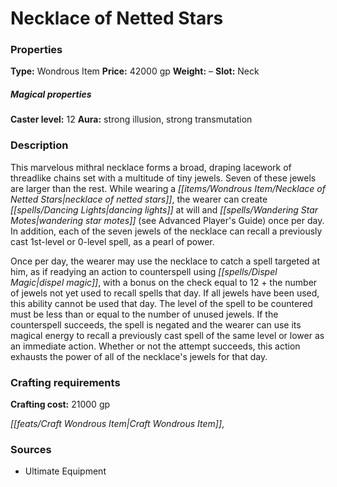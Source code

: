 ﻿---
Title: "Necklace of Netted Stars"
Type: "Wondrous Item"
Price: "42000 gp"
Weight: "–"
Slot: "Neck"
Caster level: "12"
Aura: "strong illusion, strong transmutation"
Description: |
  "This marvelous mithral necklace forms a broad, draping lacework of threadlike chains set with a multitude of tiny jewels. Seven of these jewels are larger than the rest. While wearing a _necklace of netted stars_, the wearer can create _dancing lights_ at will and _wandering star motes_ (see _Advanced Player's Guide_) once per day. In addition, each of the seven jewels of the necklace can recall a previously cast 1st-level or 0-level spell, as a _pearl of power_.
  Once per day, the wearer may use the necklace to catch a spell targeted at him, as if readying an action to counterspell using _dispel magic_, with a bonus on the check equal to 12 + the number of jewels not yet used to recall spells that day. If all jewels have been used, this ability cannot be used that day. The level of the spell to be countered must be less than or equal to the number of unused jewels. If the counterspell succeeds, the spell is negated and the wearer can use its magical energy to recall a previously cast spell of the same level or lower as an immediate action. Whether or not the attempt succeeds, this action exhausts the power of all of the necklace's jewels for that day."
Crafting cost: "21000 gp"
Sources: "['Ultimate Equipment']"
---

# Necklace of Netted Stars

### Properties

**Type:** Wondrous Item **Price:** 42000 gp **Weight:** – **Slot:** Neck

##### Magical properties

**Caster level:** 12 **Aura:** strong illusion, strong transmutation

### Description

This marvelous mithral necklace forms a broad, draping lacework of threadlike chains set with a multitude of tiny jewels. Seven of these jewels are larger than the rest. While wearing a _[[items/Wondrous Item/Necklace of Netted Stars|necklace of netted stars]]_, the wearer can create _[[spells/Dancing Lights|dancing lights]]_ at will and _[[spells/Wandering Star Motes|wandering star motes]]_ (see Advanced Player's Guide) once per day. In addition, each of the seven jewels of the necklace can recall a previously cast 1st-level or 0-level spell, as a pearl of power.

Once per day, the wearer may use the necklace to catch a spell targeted at him, as if readying an action to counterspell using _[[spells/Dispel Magic|dispel magic]]_, with a bonus on the check equal to 12 + the number of jewels not yet used to recall spells that day. If all jewels have been used, this ability cannot be used that day. The level of the spell to be countered must be less than or equal to the number of unused jewels. If the counterspell succeeds, the spell is negated and the wearer can use its magical energy to recall a previously cast spell of the same level or lower as an immediate action. Whether or not the attempt succeeds, this action exhausts the power of all of the necklace's jewels for that day.

### Crafting requirements

**Crafting cost:** 21000 gp

_[[feats/Craft Wondrous Item|Craft Wondrous Item]]_,

### Sources

* Ultimate Equipment